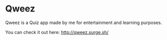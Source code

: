 # Qweez

Qweez is a Quiz app made by me for entertainment and learning purposes.

You can check it out here: http://qweez.surge.sh/
